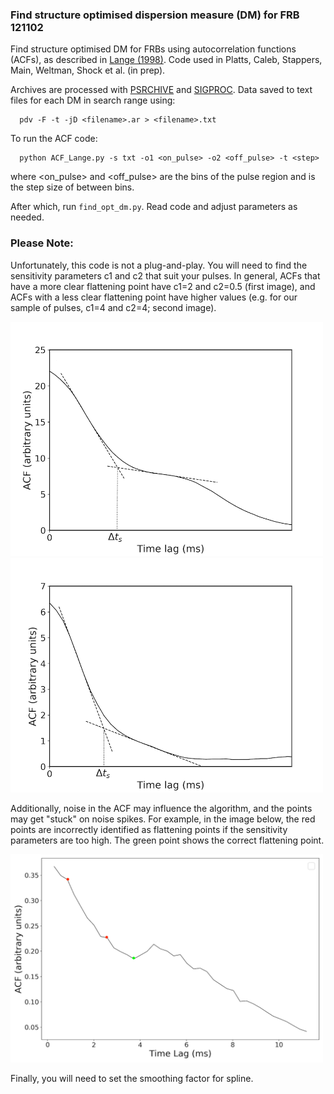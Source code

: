### Find structure optimised dispersion measure (DM) for FRB 121102
 Find structure optimised DM for FRBs using autocorrelation functions (ACFs), as described in [Lange (1998)](http://articles.adsabs.harvard.edu/pdf/1998A%26A...332..111L). Code used in Platts, Caleb, Stappers, Main, Weltman, Shock et al. (in prep).
 
 Archives are processed with [PSRCHIVE](http://psrchive.sourceforge.net/) and [SIGPROC](https://github.com/SixByNine/sigproc). Data saved to text files for each DM in search range using:
 
      pdv -F -t -jD <filename>.ar > <filename>.txt
 
 To run the ACF code:
      
      python ACF_Lange.py -s txt -o1 <on_pulse> -o2 <off_pulse> -t <step>
      
 where <on_pulse> and <off_pulse> are the bins of the pulse region and <step> is the step size of between bins.

 After which, run `find_opt_dm.py`. Read code and adjust parameters as needed.
 
 ### Please Note:
 Unfortunately, this code is not a plug-and-play. You will need to find the sensitivity parameters c1 and c2 that suit your pulses. In general, ACFs that have a more clear flattening point have c1=2 and c2=0.5 (first image), and ACFs with a less clear flattening point have higher values (e.g. for our sample of pulses, c1=4 and c2=4; second image).
 
 <img src="https://github.com/EmPlatts/FRB_121102_meerkat/blob/main/img/ACF_example.png" width="500">  <img src="https://github.com/EmPlatts/FRB_121102_meerkat/blob/main/img/ACF_compare.png" width="500">
 
 Additionally, noise in the ACF may influence the algorithm, and the points may get "stuck" on noise spikes. For example, in the image below, the red points are incorrectly identified as flattening points if the sensitivity parameters are too high. The green point shows the correct flattening point.
 
 <img src="https://github.com/EmPlatts/FRB_121102_meerkat/blob/main/img/Lange_ACF.png" width="500">
 
 Finally, you will need to set the smoothing factor for spline.
 

